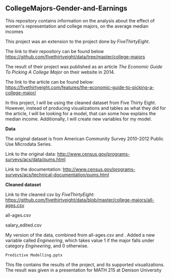 ## CollegeMajors-Gender-and-Earnings

This repository contains information on the analysis about the effect of women's representation and college majors, on the average median incomes

This project was an extension to the project done by *FiveThirtyEight*. 

The link to their repository can be found below
https://github.com/fivethirtyeight/data/tree/master/college-majors

The result of their project was published as an article *The Economic Guide To Picking A College Major* on their website in 2014. 

The link to the article can be found below:
https://fivethirtyeight.com/features/the-economic-guide-to-picking-a-college-major/

In this project, I will be using the cleaned dataset from Five Thirty Eight. However, instead of producing visualizations and tables as what they did for the article, I will be looking for a model, that can some how explains the median income. Additionally, I will create new variables for my model.

**Data**

The original dataset is from American Community Survey 2010-2012 Public Use Microdata Series.

Link to the original data: http://www.census.gov/programs-surveys/acs/data/pums.html

Link to the documentation: http://www.census.gov/programs-surveys/acs/technical-documentation/pums.html

**Cleaned dataset**

Link to the cleaned csv by *FiveThirtyEight*: https://github.com/fivethirtyeight/data/blob/master/college-majors/all-ages.csv

all-ages.csv


salary_edited.csv

My version of the data, combined from all-ages.csv and  . Added a new variable called *Engineering*, which takes value 1 if the major falls under category *Engineering*, and 0 otherwise.

`Predictive Modelling.pptx`

This file contains the results of the project, and its supported visualizations. The result was given in a presentation for MATH 215 at Denison University
